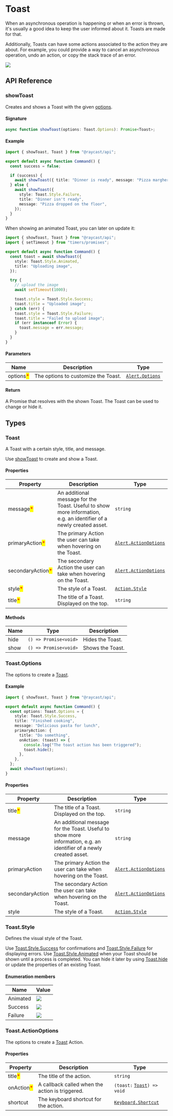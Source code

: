 # Toast

When an asynchronous operation is happening or when an error is thrown, it's usually a good idea to keep the user informed about it. Toasts are made for that.

Additionally, Toasts can have some actions associated to the action they are about. For example, you could provide a way to cancel an asynchronous operation, undo an action, or copy the stack trace of an error.

![](../../.gitbook/assets/toast.png)

## API Reference

### showToast

Creates and shows a Toast with the given [options](toast.md#toast.options).

#### Signature

```typescript
async function showToast(options: Toast.Options): Promise<Toast>;
```

#### Example

```typescript
import { showToast, Toast } from "@raycast/api";

export default async function Command() {
  const success = false;

  if (success) {
    await showToast({ title: "Dinner is ready", message: "Pizza margherita" });
  } else {
    await showToast({
      style: Toast.Style.Failure,
      title: "Dinner isn't ready",
      message: "Pizza dropped on the floor",
    });
  }
}
```

When showing an animated Toast, you can later on update it:

```typescript
import { showToast, Toast } from "@raycast/api";
import { setTimeout } from "timers/promises";

export default async function Command() {
  const toast = await showToast({
    style: Toast.Style.Animated,
    title: "Uploading image",
  });

  try {
    // upload the image
    await setTimeout(1000);

    toast.style = Toast.Style.Success;
    toast.title = "Uploaded image";
  } catch (err) {
    toast.style = Toast.Style.Failure;
    toast.title = "Failed to upload image";
    if (err instanceof Error) {
      toast.message = err.message;
    }
  }
}
```

#### Parameters

| Name                                      | Description                         | Type                                      |
| ----------------------------------------- | ----------------------------------- | ----------------------------------------- |
| options<mark style="color:red;">\*</mark> | The options to customize the Toast. | [`Alert.Options`](alert.md#alert.options) |

#### Return

A Promise that resolves with the shown Toast. The Toast can be used to change or hide it.

## Types

### Toast

A Toast with a certain style, title, and message.

Use [showToast](toast.md#showtoast) to create and show a Toast.

#### Properties

| Property                                          | Description                                                                                                        | Type                                                        |
| ------------------------------------------------- | ------------------------------------------------------------------------------------------------------------------ | ----------------------------------------------------------- |
| message<mark style="color:red;">\*</mark>         | An additional message for the Toast. Useful to show more information, e.g. an identifier of a newly created asset. | `string`                                                    |
| primaryAction<mark style="color:red;">\*</mark>   | The primary Action the user can take when hovering on the Toast.                                                   | [`Alert.ActionOptions`](alert.md#alert.actionoptions)       |
| secondaryAction<mark style="color:red;">\*</mark> | The secondary Action the user can take when hovering on the Toast.                                                 | [`Alert.ActionOptions`](alert.md#alert.actionoptions)       |
| style<mark style="color:red;">\*</mark>           | The style of a Toast.                                                                                              | [`Action.Style`](../user-interface/actions.md#action.style) |
| title<mark style="color:red;">\*</mark>           | The title of a Toast. Displayed on the top.                                                                        | `string`                                                    |

#### Methods

| Name | Type                  | Description      |
| ---- | --------------------- | ---------------- |
| hide | `() => Promise<void>` | Hides the Toast. |
| show | `() => Promise<void>` | Shows the Toast. |

### Toast.Options

The options to create a [Toast](toast.md#toast).

#### Example

```typescript
import { showToast, Toast } from "@raycast/api";

export default async function Command() {
  const options: Toast.Options = {
    style: Toast.Style.Success,
    title: "Finished cooking",
    message: "Delicious pasta for lunch",
    primaryAction: {
      title: "Do something",
      onAction: (toast) => {
        console.log("The toast action has been triggered");
        toast.hide();
      },
    },
  };
  await showToast(options);
}
```

#### Properties

| Property                                | Description                                                                                                        | Type                                                        |
| --------------------------------------- | ------------------------------------------------------------------------------------------------------------------ | ----------------------------------------------------------- |
| title<mark style="color:red;">\*</mark> | The title of a Toast. Displayed on the top.                                                                        | `string`                                                    |
| message                                 | An additional message for the Toast. Useful to show more information, e.g. an identifier of a newly created asset. | `string`                                                    |
| primaryAction                           | The primary Action the user can take when hovering on the Toast.                                                   | [`Alert.ActionOptions`](alert.md#alert.actionoptions)       |
| secondaryAction                         | The secondary Action the user can take when hovering on the Toast.                                                 | [`Alert.ActionOptions`](alert.md#alert.actionoptions)       |
| style                                   | The style of a Toast.                                                                                              | [`Action.Style`](../user-interface/actions.md#action.style) |

### Toast.Style

Defines the visual style of the Toast.

Use [Toast.Style.Success](toast.md#toast.style) for confirmations and [Toast.Style.Failure](toast.md#toast.style) for displaying errors. Use [Toast.Style.Animated](toast.md#toast.style) when your Toast should be shown until a process is completed. You can hide it later by using [Toast.hide](toast.md#toast) or update the properties of an existing Toast.

#### Enumeration members

| Name     | Value                                         |
| -------- | --------------------------------------------- |
| Animated | ![](../../.gitbook/assets/toast-animated.png) |
| Success  | ![](../../.gitbook/assets/toast-success.png)  |
| Failure  | ![](../../.gitbook/assets/toast-failure.png)  |

### Toast.ActionOptions

The options to create a [Toast](toast.md#toast) Action.

#### Properties

| Property                                   | Description                                     | Type                                                    |
| ------------------------------------------ | ----------------------------------------------- | ------------------------------------------------------- |
| title<mark style="color:red;">\*</mark>    | The title of the action.                        | `string`                                                |
| onAction<mark style="color:red;">\*</mark> | A callback called when the action is triggered. | `(toast:` [`Toast`](toast.md#toast)`) => void`          |
| shortcut                                   | The keyboard shortcut for the action.           | [`Keyboard.Shortcut`](../keyboard.md#keyboard.shortcut) |
